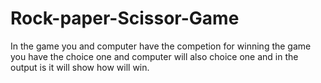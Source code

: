 # Rock-paper-Scissor-Game
In the game you and  computer have the competion for winning  the game you have the choice  one and computer will also choice one and in the output is it will show how will win.
